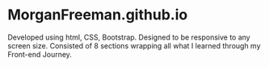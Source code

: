 # MorganFreeman.github.io
Developed using html, CSS, Bootstrap. Designed to be responsive to any screen size. Consisted of 8 sections wrapping all what I learned through my Front-end Journey.
